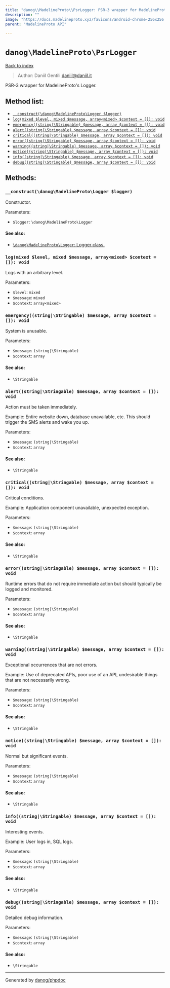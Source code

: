 ```yaml
---
title: "danog\\MadelineProto\\PsrLogger: PSR-3 wrapper for MadelineProto's Logger."
description: ""
image: "https://docs.madelineproto.xyz/favicons/android-chrome-256x256.png"
parent: "MadelineProto API"

---
```

# `danog\MadelineProto\PsrLogger`
[Back to index](../../index.html)

> Author: Daniil Gentili <daniil@daniil.it>  
  

PSR-3 wrapper for MadelineProto's Logger.  




## Method list:
* [`__construct(\danog\MadelineProto\Logger $logger)`](#__construct)
* [`log(mixed $level, mixed $message, array<mixed> $context = []): void`](#log)
* [`emergency((string|\Stringable) $message, array $context = []): void`](#emergency)
* [`alert((string|\Stringable) $message, array $context = []): void`](#alert)
* [`critical((string|\Stringable) $message, array $context = []): void`](#critical)
* [`error((string|\Stringable) $message, array $context = []): void`](#error)
* [`warning((string|\Stringable) $message, array $context = []): void`](#warning)
* [`notice((string|\Stringable) $message, array $context = []): void`](#notice)
* [`info((string|\Stringable) $message, array $context = []): void`](#info)
* [`debug((string|\Stringable) $message, array $context = []): void`](#debug)

## Methods:
### <a name="__construct"></a> `__construct(\danog\MadelineProto\Logger $logger)`

Constructor.


Parameters:

* `$logger`: `\danog\MadelineProto\Logger`   


#### See also: 
* [`\danog\MadelineProto\Logger`: Logger class.](../../danog/MadelineProto/Logger.html)




### <a name="log"></a> `log(mixed $level, mixed $message, array<mixed> $context = []): void`

Logs with an arbitrary level.


Parameters:

* `$level`: `mixed`   
* `$message`: `mixed`   
* `$context`: `array<mixed>`   



### <a name="emergency"></a> `emergency((string|\Stringable) $message, array $context = []): void`

System is unusable.


Parameters:

* `$message`: `(string|\Stringable)`   
* `$context`: `array`   


#### See also: 
* `\Stringable`




### <a name="alert"></a> `alert((string|\Stringable) $message, array $context = []): void`

Action must be taken immediately.
  
Example: Entire website down, database unavailable, etc. This should  
trigger the SMS alerts and wake you up.  


Parameters:

* `$message`: `(string|\Stringable)`   
* `$context`: `array`   


#### See also: 
* `\Stringable`




### <a name="critical"></a> `critical((string|\Stringable) $message, array $context = []): void`

Critical conditions.
  
Example: Application component unavailable, unexpected exception.  


Parameters:

* `$message`: `(string|\Stringable)`   
* `$context`: `array`   


#### See also: 
* `\Stringable`




### <a name="error"></a> `error((string|\Stringable) $message, array $context = []): void`

Runtime errors that do not require immediate action but should typically
be logged and monitored.  


Parameters:

* `$message`: `(string|\Stringable)`   
* `$context`: `array`   


#### See also: 
* `\Stringable`




### <a name="warning"></a> `warning((string|\Stringable) $message, array $context = []): void`

Exceptional occurrences that are not errors.
  
Example: Use of deprecated APIs, poor use of an API, undesirable things  
that are not necessarily wrong.  


Parameters:

* `$message`: `(string|\Stringable)`   
* `$context`: `array`   


#### See also: 
* `\Stringable`




### <a name="notice"></a> `notice((string|\Stringable) $message, array $context = []): void`

Normal but significant events.


Parameters:

* `$message`: `(string|\Stringable)`   
* `$context`: `array`   


#### See also: 
* `\Stringable`




### <a name="info"></a> `info((string|\Stringable) $message, array $context = []): void`

Interesting events.
  
Example: User logs in, SQL logs.  


Parameters:

* `$message`: `(string|\Stringable)`   
* `$context`: `array`   


#### See also: 
* `\Stringable`




### <a name="debug"></a> `debug((string|\Stringable) $message, array $context = []): void`

Detailed debug information.


Parameters:

* `$message`: `(string|\Stringable)`   
* `$context`: `array`   


#### See also: 
* `\Stringable`




---
Generated by [danog/phpdoc](https://phpdoc.daniil.it)
